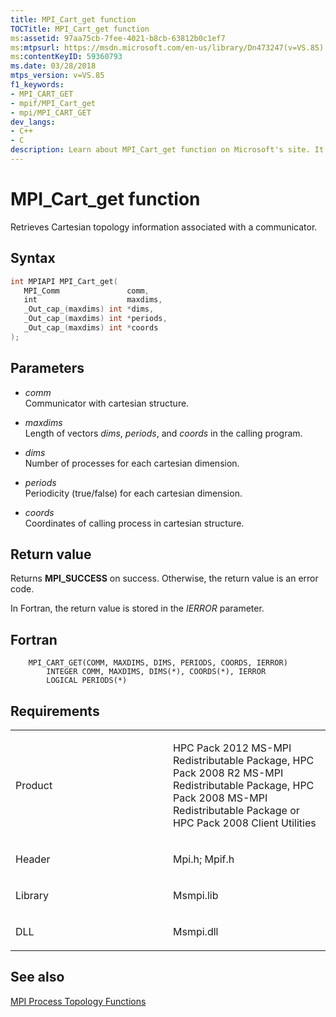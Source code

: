 ```yaml
---
title: MPI_Cart_get function
TOCTitle: MPI_Cart_get function
ms:assetid: 97aa75cb-7fee-4021-b8cb-63812b0c1ef7
ms:mtpsurl: https://msdn.microsoft.com/en-us/library/Dn473247(v=VS.85)
ms:contentKeyID: 59360793
ms.date: 03/28/2018
mtps_version: v=VS.85
f1_keywords:
- MPI_CART_GET
- mpif/MPI_Cart_get
- mpi/MPI_CART_GET
dev_langs:
- C++
- C
description: Learn about MPI_Cart_get function on Microsoft's site. It retrieves Cartesian topology info associated with a communicator. Perfect for HPC Pack users.
---
```


# MPI\_Cart\_get function

Retrieves Cartesian topology information associated with a communicator.

## Syntax

``` c++
int MPIAPI MPI_Cart_get(
   MPI_Comm               comm,
   int                    maxdims,
   _Out_cap_(maxdims) int *dims,
   _Out_cap_(maxdims) int *periods,
   _Out_cap_(maxdims) int *coords
);
```

## Parameters

  - *comm*  
    Communicator with cartesian structure.

  - *maxdims*  
    Length of vectors  *dims*, *periods*, and *coords* in the calling program.

  - *dims*  
    Number of processes for each cartesian dimension.

  - *periods*  
    Periodicity (true/false) for each cartesian dimension.

  - *coords*  
    Coordinates of calling process in cartesian structure.

## Return value

Returns **MPI\_SUCCESS** on success. Otherwise, the return value is an error code.

In Fortran, the return value is stored in the *IERROR* parameter.

## Fortran

``` FORTRAN
    MPI_CART_GET(COMM, MAXDIMS, DIMS, PERIODS, COORDS, IERROR)
        INTEGER COMM, MAXDIMS, DIMS(*), COORDS(*), IERROR
        LOGICAL PERIODS(*)
```

## Requirements

<table>
<colgroup>
<col style="width: 50%" />
<col style="width: 50%" />
</colgroup>
<tbody>
<tr class="odd">
<td><p>Product</p></td>
<td><p>HPC Pack 2012 MS-MPI Redistributable Package, HPC Pack 2008 R2 MS-MPI Redistributable Package, HPC Pack 2008 MS-MPI Redistributable Package or HPC Pack 2008 Client Utilities</p></td>
</tr>
<tr class="even">
<td><p>Header</p></td>
<td>Mpi.h;
Mpif.h</td>
</tr>
<tr class="odd">
<td><p>Library</p></td>
<td>Msmpi.lib</td>
</tr>
<tr class="even">
<td><p>DLL</p></td>
<td>Msmpi.dll</td>
</tr>
</tbody>
</table>


## See also

[MPI Process Topology Functions](mpi-process-topology-functions.md)

